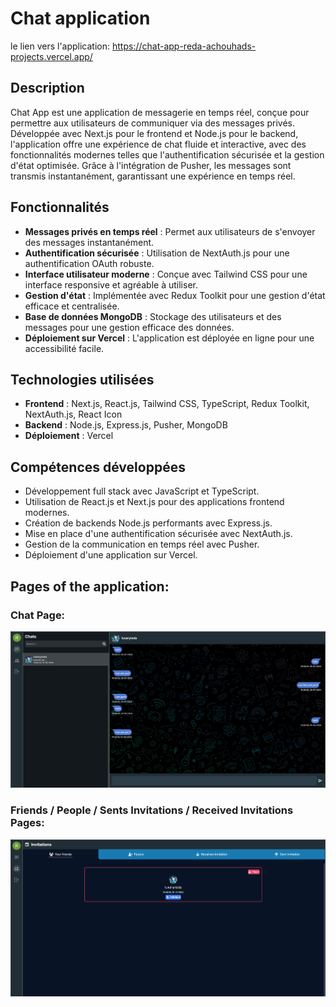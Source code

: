 ﻿# Chat application
le lien vers l'application: https://chat-app-reda-achouhads-projects.vercel.app/


## Description
Chat App est une application de messagerie en temps réel, conçue pour permettre aux utilisateurs de communiquer via des messages privés. Développée avec Next.js pour le frontend et Node.js pour le backend, l'application offre une expérience de chat fluide et interactive, avec des fonctionnalités modernes telles que l'authentification sécurisée et la gestion d'état optimisée. Grâce à l'intégration de Pusher, les messages sont transmis instantanément, garantissant une expérience en temps réel.

## Fonctionnalités
+ **Messages privés en temps réel** : Permet aux utilisateurs de s'envoyer des messages instantanément.
+ **Authentification sécurisée** : Utilisation de NextAuth.js pour une authentification OAuth robuste.
+ **Interface utilisateur moderne** : Conçue avec Tailwind CSS pour une interface responsive et agréable à utiliser.
+ **Gestion d'état** : Implémentée avec Redux Toolkit pour une gestion d'état efficace et centralisée.
+ **Base de données MongoDB** : Stockage des utilisateurs et des messages pour une gestion efficace des données.
+ **Déploiement sur Vercel** : L'application est déployée en ligne pour une accessibilité facile.

## Technologies utilisées
+ **Frontend** : Next.js, React.js, Tailwind CSS, TypeScript, Redux Toolkit, NextAuth.js, React Icon
+ **Backend** : Node.js, Express.js, Pusher, MongoDB
+ **Déploiement** : Vercel

## Compétences développées
+ Développement full stack avec JavaScript et TypeScript.
+ Utilisation de React.js et Next.js pour des applications frontend modernes.
+ Création de backends Node.js performants avec Express.js.
+ Mise en place d'une authentification sécurisée avec NextAuth.js.
+ Gestion de la communication en temps réel avec Pusher.
+ Déploiement d'une application sur Vercel.

## Pages of the application:

### Chat Page:

![Chat Page](./image%20for%20readme/chat%20page.png)

### Friends / People / Sents Invitations / Received Invitations Pages:

![Your Friends](./image%20for%20readme/your%20friends.png)
